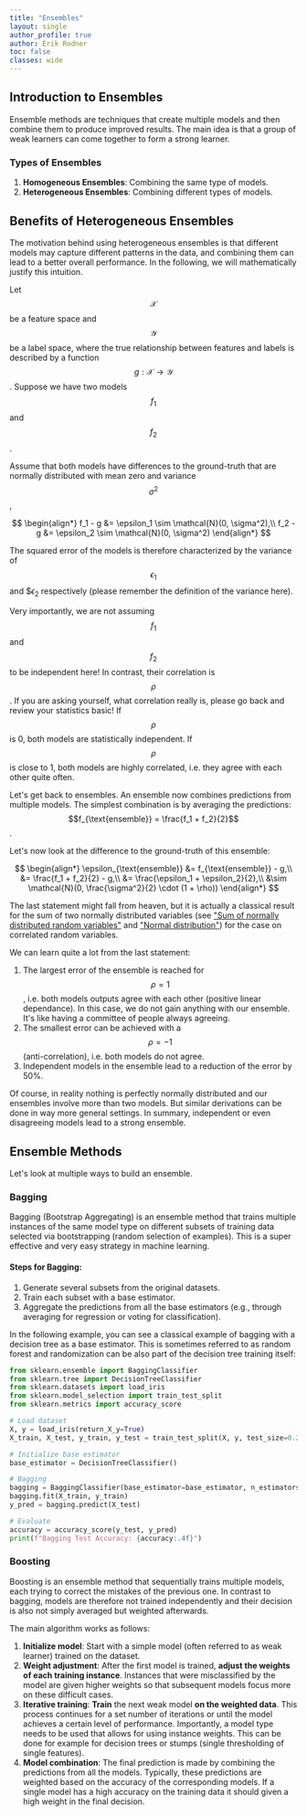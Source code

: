 ```yaml
---
title: "Ensembles"
layout: single
author_profile: true
author: Erik Rodner
toc: false
classes: wide
---
```


## Introduction to Ensembles

Ensemble methods are techniques that create multiple models and then combine them to produce improved results. The main idea is that a group of weak learners can come together to form a strong learner. 

### Types of Ensembles
1. **Homogeneous Ensembles**: Combining the same type of models.
2. **Heterogeneous Ensembles**: Combining different types of models.

## Benefits of Heterogeneous Ensembles

The motivation behind using heterogeneous ensembles is that different models may capture different patterns in the data, and combining them can lead to a better overall performance. In the following, we will mathematically justify this intuition.

Let $$\mathcal{X}$$ be a feature space and $$\mathcal{Y}$$ be a label space, where the true relationship between features and labels is described by a function $$g: \mathcal{X} \rightarrow \mathcal{Y}$$. Suppose we have two models $$f_1$$ and $$f_2$$.

Assume that both models have differences to the ground-truth that are normally distributed with mean zero and variance $$\sigma^2$$, 

$$
\begin{align*}
f_1 - g &= \epsilon_1 \sim \mathcal{N}(0, \sigma^2),\\
f_2 - g &= \epsilon_2 \sim \mathcal{N}(0, \sigma^2)
\end{align*}
$$

The squared error of the models is therefore characterized by the variance of $$\epsilon_1$$ and $$\epsilon_2$
respectively (please remember the definition of the variance here).

Very importantly, we are not assuming $$f_1$$ and $$f_2$$ to be independent here!
In contrast, their correlation is $$\rho$$. If you are asking yourself, what correlation really is, please go back and review your statistics basic! If $$\rho$$ is 0, both models are statistically independent. If $$\rho$$ is close to 1, both
models are highly correlated, i.e. they agree with each other quite often.

Let's get back to ensembles. An ensemble now combines predictions from multiple models.
The simplest combination is by averaging the predictions:
$$f_{\text{ensemble}} = \frac{f_1 + f_2}{2}$$.

Let's now look at the difference to the ground-truth of this ensemble:

$$
\begin{align*}
\epsilon_{\text{ensemble}} &= f_{\text{ensemble}} - g,\\
                           &= \frac{f_1 + f_2}{2} - g,\\
                           &= \frac{\epsilon_1 + \epsilon_2}{2},\\
                           &\sim \mathcal{N}(0, \frac{\sigma^2}{2} \cdot (1 + \rho))
\end{align*}
$$

The last statement might fall from heaven, but it is actually a classical result for the sum of two normally distributed variables (see ["Sum of normally distributed random variables"](https://en.wikipedia.org/wiki/Sum_of_normally_distributed_random_variables) and ["Normal distribution"](https://en.wikipedia.org/wiki/Normal_distribution)) for the case on correlated random variables.

We can learn quite a lot from the last statement:
1. The largest error of the ensemble is reached for $$\rho=1$$, i.e. both models outputs agree with each other (positive linear dependance). In this case, we do not gain anything with our ensemble. It's like having a committee of people always agreeing.
2. The smallest error can be achieved with a $$\rho=-1$$ (anti-correlation), i.e. both models do not agree.
3. Independent models in the ensemble lead to a reduction of the error by 50%.

Of course, in reality nothing is perfectly normally distributed and our ensembles involve more than two models. But
similar derivations can be done in way more general settings. In summary, independent or even disagreeing models lead to a strong ensemble.

## Ensemble Methods

Let's look at multiple ways to build an ensemble.

### Bagging
Bagging (Bootstrap Aggregating) is an ensemble method that trains multiple instances of the same model type on different subsets of training data selected via bootstrapping (random selection of examples). This is a super effective and very easy strategy in machine learning.

#### Steps for Bagging:
1. Generate several subsets from the original datasets.
2. Train each subset with a base estimator.
3. Aggregate the predictions from all the base estimators (e.g., through averaging for regression or voting for classification).

In the following example, you can see a classical example of bagging with a decision tree as a base estimator.
This is sometimes referred to as random forest and randomization can be also part of the decision tree training itself:

```python
from sklearn.ensemble import BaggingClassifier
from sklearn.tree import DecisionTreeClassifier
from sklearn.datasets import load_iris
from sklearn.model_selection import train_test_split
from sklearn.metrics import accuracy_score

# Load dataset
X, y = load_iris(return_X_y=True)
X_train, X_test, y_train, y_test = train_test_split(X, y, test_size=0.2, random_state=42)

# Initialize base estimator
base_estimator = DecisionTreeClassifier()

# Bagging
bagging = BaggingClassifier(base_estimator=base_estimator, n_estimators=10, random_state=42)
bagging.fit(X_train, y_train)
y_pred = bagging.predict(X_test)

# Evaluate
accuracy = accuracy_score(y_test, y_pred)
print(f"Bagging Test Accuracy: {accuracy:.4f}")
```

### Boosting
Boosting is an ensemble method that sequentially trains multiple models, each trying to correct the mistakes of the previous one. In contrast to bagging, models are therefore not trained independently and their decision is also not simply averaged but weighted afterwards.

The main algorithm works as follows:
1. **Initialize model**: Start with a simple model (often referred to as weak learner) trained on the dataset.
2. **Weight adjustment**: After the first model is trained, **adjust the weights of each training instance**. Instances that were misclassified by the model are given higher weights so that subsequent models focus more on these difficult cases.
3. **Iterative training**: **Train** the next weak model **on the weighted data**. This process continues for a set number of iterations or until the model achieves a certain level of performance. Importantly, a model type needs to be used that allows for using instance weights. This can be done for example for decision trees or stumps (single thresholding of single features).
4. **Model combination**: The final prediction is made by combining the predictions from all the models. Typically, these predictions are weighted based on the accuracy of the corresponding models. If a single model has a high accuracy on the training data it should given a high weight in the final decision.



